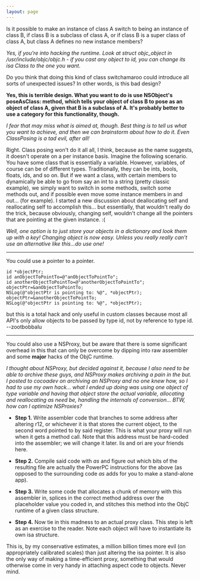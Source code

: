 ```yaml
---
layout: page
---
```


Is it possible to make an instance of class A switch to being an instance of class B, if class B is a subclass of class A, or if class B is a super class of class A, but class A defines no new instance members?

*Yes, if you're into hacking the runtime. Look at     struct objc_object in     /usr/include/objc/objc.h - if you cast any object to     id, you can change its     isa Class to the one you want.*

Do you think that doing this kind of class switchamaroo could introduce all sorts of unexpected issues?  In other words, is this bad design?

**Yes, this is terrible design. What you want to do is use NSObject's poseAsClass: method, which tells your object of class B to pose as an object of class A, given that B is a subclass of A. It's probably better to use a category for this functionality, though.**

*I fear that may miss what is aimed at, though. Best thing is to tell us *what* you want to achieve, and then we can brainstorm about how to do it. Even ClassPosing is a tad evil, after all!*

Right.  Class posing won't do it all all, I think, because as the name suggests, it doesn't operate on a per instance basis.  Imagine the following scenario.  You have some class that is essentially a variable.  However, variables, of course can be of different types.  Traditionally, they can be ints, bools, floats, ids, and so on.  But if we want a class, with certain members to dynamically be able to go from say an int to a string (pretty classic example), we simply want to switch in some methods, switch some methods out, and if possible even move some instance members in and out... (for example).  I started a new discussion about deallocating self and reallocating self to accomplish this... but essentially, that wouldn't really do the trick, because obviously, changing self, wouldn't change all the pointers that are pointing at the given instance.  :(

*Well, one option is to just store your objects in a dictionary and look them up with a key! Changing object is now easy. Unless you really really can't use an alternative like this...do use one!*

----

You could use a pointer to a pointer.

    
    id *objectPtr;
    id anObjectToPointTo=@"anObjectToPointTo";
    id anotherObjectToPointTo=@"anotherObjectToPointTo";
    objectPtr=&anObjectToPointTo;
    NSLog(@"objectPtr is pointing to: %@", *objectPtr);
    objectPtr=&anotherObjectToPointTo;
    NSLog(@"objectPtr is pointing to: %@", *objectPtr);
    


but this is a total hack and only useful in custom classes because most all API's only allow objects to be passed by type id, not by reference to type id. --zootbobbalu

----

You could also use a NSProxy, but be aware that there is some significant overhead in this that can only be overcome by dipping into raw assembler and some **major** hacks of the ObjC runtime.

*I thought about NSProxy, but decided against it, because I also need to be able to archive these guys, and NSProxy makes archiving a pain in the but.  I posted to cocoadev on archiving an NSProxy and no one knew how, so I had to use my own hack... what I ended up doing was using one object of type *variable* and having that object store the actual variable, allocating and reallocating as need be, handling the internals of conversion... BTW, how can I optimize NSProxies?*


* **Step 1.** Write assembler code that branches to some address after altering     r12, or whichever it is that stores the current object, to the second word pointed to by said register. This is what your proxy will run when it gets a method call. Note that this address must be hard-coded into the assembler; we will change it later.     lis and     ori are your friends here.

* **Step 2.** Compile said code with *as* and figure out which bits of the resulting file are actually the PowerPC instructions for the above (as opposed to the surrounding code *as* adds for you to make a stand-alone app).

* **Step 3.** Write some code that allocates a chunk of memory with this assembler in, splices in the correct method address over the placeholder value you coded in, and stitches this method into the ObjC runtime of a given class structure.

* **Step 4.** Now tie in this madness to an actual proxy class. This step is left as an exercise to the reader. Note each object will have to instantiate its own     isa structure.


This is, by my conservative estimates, a million billion times more evil (on appropriately calibrated scales) than just altering the     isa pointer. It is also the only way of making a time-efficient proxy, something that would otherwise come in very handy in attaching aspect code to objects. Never mind.
